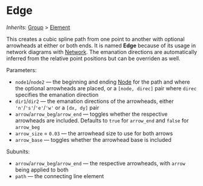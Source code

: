 # Edge

*Inherits*: [Group](/docs/group) > [Element](/docs/element)

This creates a cubic spline path from one point to another with optional arrowheads at either or both ends. It is named **Edge** because of its usage in network diagrams with [Network](/docs/network). The emanation directions are automatically inferred from the relative point positions but can be overriden as well.

Parameters:
- `node1`/`node2` — the beginning and ending [Node](/docs/node) for the path and where the optional arrowheads are placed, or a `[node, direc]` pair where `direc` specifies the emanation direction
- `dir1`/`dir2` — the emanation directions of the arrowheads, either `'n'`/`'s'`/`'e'`/`'w'` or a `[dx, dy]` pair
- `arrow`/`arrow_beg`/`arrow_end` — toggles whether the respective arrowheads are included. Defaults to `true` for `arrow_end` and `false` for `arrow_beg`
- `arrow_size` = `0.03` — the arrowhead size to use for both arrows
- `arrow_base` — toggles whether the arrowhead base is included

Subunits:
- `arrow`/`arrow_beg`/`arrow_end` — the respective arrowheads, with `arrow` being applied to both
- `path` — the connecting line element
